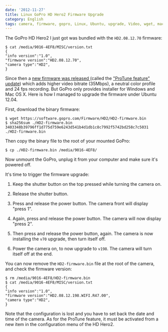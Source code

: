 ```yaml
---
date: '2012-11-27'
title: Linux GoPro HD Hero2 Firmware Upgrade
category: English
tags: camera, firmware, gopro, Linux, Ubuntu, upgrade, Video, wget, macOS
---
```


The GoPro HD Hero2 I just got was bundled with the `HD2.08.12.70` firmware:

```shell-session
$ cat /media/9016-4EF8/MISC/version.txt
{
"info version":"1.0",
"firmware version":"HD2.08.12.70",
"camera type":"HD2",
}
```

Since then a [new firmware was released
](https://gopro.com/support/hd-hero2-firmware-update/) (called the ["ProTune
feature" update](https://gopro.com/software-app/cineform-studio/)) which adds
higher video bitrate (35Mbps), a neutral color profile and 24 fps recording.
But GoPro only provides installer for Windows and Mac OS X. Here is how I
managed to upgrade the firmware under Ubuntu 12.04.

First, download the binary firmware:

```shell-session
$ wget https://software.gopro.com/Firmware/HD2/HD2-firmware.bin
$ sha256sum ./HD2-firmware.bin
3403348b39796ff1d775d759e6243d541b4d1db1c8c7992f5742bd258c7c5031  ./HD2-firmware.bin
```

Then copy the binary file to the root of your mounted GoPro:

```shell-session
$ cp ./HD2-firmware.bin /media/9016-4EF8/
```

Now unmount the GoPro, unplug it from your computer and make sure it's powered
off.

It's time to trigger the firmware upgrade:

1. Keep the shutter button on the top pressed while turning the camera on.

1. Release the shutter button.

1. Press and release the power button. The camera front will display "press
   1".

1. Again, press and release the power button. The camera will now display
   "press 2".

1. Then press and release the power button, again. The camera is now
   installing the `v70` upgrade, then turn itself off.

1. Power the camera on, to now upgrade to `v198`. The camera will turn itself
   off at the end.

You can now remove the `HD2-firmware.bin` file at the root of the camera, and
check the firmware version:

```shell-session
$ rm /media/9016-4EF8/HD2-firmware.bin
$ cat /media/9016-4EF8/MISC/version.txt
{
"info version":"1.0",
"firmware version":"HD2.08.12.198.WIFI.R47.00",
"camera type":"HD2",
}
```

Note that the configuration is lost and you have to set back the date and time
of the camera. As for the ProTune feature, it must be activated from a new item
in the configuration menu of the HD Hero2.
